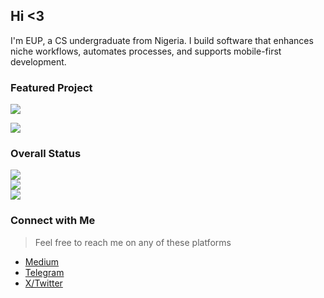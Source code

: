 ## Hi <3

I'm EUP, a CS undergraduate from Nigeria. I build software that enhances niche workflows, automates processes, and supports mobile-first development.

### Featured Project

![](https://github-readme-stats.vercel.app/api/pin?username=euptron&repo=CodeOps-Studio&show_icons=true&theme=github_dark_dimmed&hide_border=false&include_all_commits=true&count_private=true&layout=compact)

![](https://github-readme-stats.vercel.app/api/pin?username=euptron&repo=dependency-haven&show_icons=true&theme=github_dark_dimmed&hide_border=false&include_all_commits=true&count_private=true&layout=compact)

### Overall Status

![](https://github-readme-stats.vercel.app/api?username=euptron&theme=github_dark_dimmed&hide_border=false&include_all_commits=true&count_private=true)  
![](https://github-readme-streak-stats.herokuapp.com/?user=euptron&theme=github_dark_dimmed&hide_border=false)  
![](https://github-readme-stats.vercel.app/api/top-langs/?username=euptron&theme=github_dark_dimmed&hide_border=false&include_all_commits=true&count_private=true&layout=compact)

### Connect with Me
> Feel free to reach me on any of these platforms

- [Medium](https://medium.com/@eup)
- [Telegram](https://t.me/euptron)
- [X/Twitter](https://x.com/euptron)
